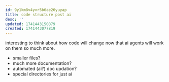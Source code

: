 ```yaml
---
id: 9y1km8v4yvr5b6ae26yuyap
title: code structure post ai
desc: ''
updated: 1741443150879
created: 1741443077819
---
```


interesting to think about how code will change now that ai agents will work on them so much more.


- smaller files?
- much more documentation?
- automated (ai?) doc updation?
- special directories for just ai
